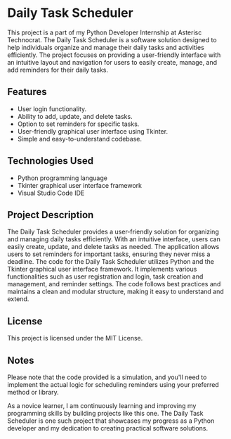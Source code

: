 # Daily Task Scheduler

This project is a part of my Python Developer Internship at Asterisc Technocrat. The Daily Task Scheduler is a software solution designed to help individuals organize and manage their daily tasks and activities efficiently. The project focuses on providing a user-friendly interface with an intuitive layout and navigation for users to easily create, manage, and add reminders for their daily tasks. 

## Features

- User login functionality.
- Ability to add, update, and delete tasks.
- Option to set reminders for specific tasks.
- User-friendly graphical user interface using Tkinter.
- Simple and easy-to-understand codebase.

## Technologies Used

- Python programming language
- Tkinter graphical user interface framework
- Visual Studio Code IDE

## Project Description

The Daily Task Scheduler provides a user-friendly solution for organizing and managing daily tasks efficiently. With an intuitive interface, users can easily create, update, and delete tasks as needed. The application allows users to set reminders for important tasks, ensuring they never miss a deadline. 
The code for the Daily Task Scheduler utilizes Python and the Tkinter graphical user interface framework. It implements various functionalities such as user registration and login, task creation and management, and reminder settings. The code follows best practices and maintains a clean and modular structure, making it easy to understand and extend.

## License

This project is licensed under the MIT License.

## Notes

Please note that the code provided is a simulation, and you'll need to implement the actual logic for scheduling reminders using your preferred method or library.

As a novice learner, I am continuously learning and improving my programming skills by building projects like this one. The Daily Task Scheduler is one such project that showcases my progress as a Python developer and my dedication to creating practical software solutions.
